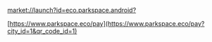 [market://launch?id=eco.parkspace.android?](market://launch?id=eco.parkspace.android?city_id=1&qr_code_id=1)

[https://www.parkspace.eco/pay](https://www.parkspace.eco/pay?city_id=1&qr_code_id=1)

